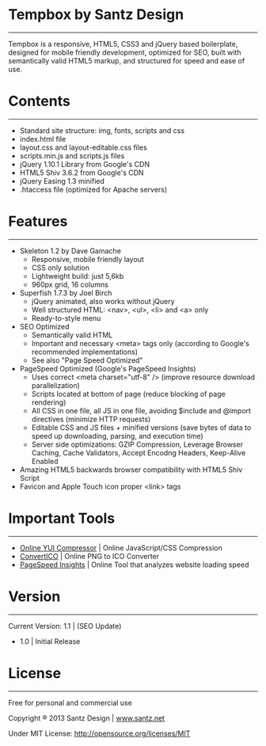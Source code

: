 # Tempbox by Santz Design
-------------------------------------

Tempbox is a responsive, HTML5, CSS3 and jQuery based boilerplate, designed for mobile friendly development, optimized for SEO, built with semantically valid HTML5 markup, and structured for speed and ease of use.

# Contents
-------------------------------------

 - Standard site structure: img, fonts, scripts and css
 - index.html file
 - layout.css and layout-editable.css files
 - scripts.min.js and scripts.js files
 - jQuery 1.10.1 Library from Google's CDN
 - HTML5 Shiv 3.6.2 from Google's CDN
 - jQuery Easing 1.3 minified
 - .htaccess file (optimized for Apache servers)

# Features
-------------------------------------

 + Skeleton 1.2 by Dave Gamache
	- Responsive, mobile friendly layout
	- CSS only solution
	- Lightweight build: just 5,6kb
	- 960px grid, 16 columns
 + Superfish 1.7.3 by Joel Birch
	- jQuery animated, also works without jQuery
	- Well structured HTML: &lt;nav&gt;, &lt;ul&gt;, &lt;li&gt; and &lt;a&gt; only
	- Ready-to-style menu
 + SEO Optimized
	- Semantically valid HTML
	- Important and necessary &lt;meta&gt; tags only (according to Google's recommended implementations)
	- See also "Page Speed Optimized"
 + PageSpeed Optimized (Google's PageSpeed Insights)
	- Uses correct &lt;meta charset="utf-8" /&gt; (improve resource download parallelization)
	- Scripts located at bottom of page (reduce blocking of page rendering)
	- All CSS in one file, all JS in one file, avoiding $include and @import directives (minimize HTTP requests)
	- Editable CSS and JS files + minified versions (save bytes of data to speed up downloading, parsing, and execution time)
	- Server side optimizations: GZIP Compression, Leverage Browser Caching, Cache Validators, Accept Encodng Headers, Keep-Alive Enabled
 + Amazing HTML5 backwards browser compatibility with HTML5 Shiv Script
 + Favicon and Apple Touch icon proper &lt;link&gt; tags

# Important Tools
-------------------------------------

 + <a href="http://refresh-sf.com/yui/" target="_blank">Online YUI Compressor</a> | Online JavaScript/CSS Compression
 + <a href="http://convertico.org/" target="_blank">ConvertICO</a> | Online PNG to ICO Converter
 + <a href="https://developers.google.com/speed/pagespeed/insights" target="_blank">PageSpeed Insights</a> | Online Tool that analyzes website loading speed

# Version
-------------------------------------

Current Version: 1.1 | (SEO Update)

 - 1.0 | Initial Release

# License
-------------------------------------
Free for personal and commercial use

Copyright ® 2013 Santz Design | www.santz.net

Under MIT License: http://opensource.org/licenses/MIT
